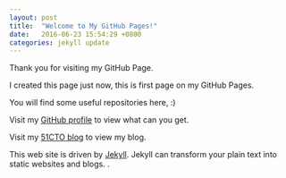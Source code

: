 ```yaml
---
layout: post
title:  "Welcome to My GitHub Pages!"
date:   2016-06-23 15:54:29 +0800
categories: jekyll update
---
```

Thank you for visiting my GitHub Page.

I created this page just now, this is first page on my GitHub Pages.

You will find some useful repositories here, :)

Visit my [GitHub profile] to view what can you get.

Visit my [51CTO blog] to view my blog.

This web site is driven by [Jekyll]. Jekyll can transform your plain text into static websites and blogs. .

[GitHub profile]: https://github.com/DingGuodong
[Jekyll]: http://jekyllrb.com/
[51CTO blog]: http://dgd2010.blog.51cto.com/